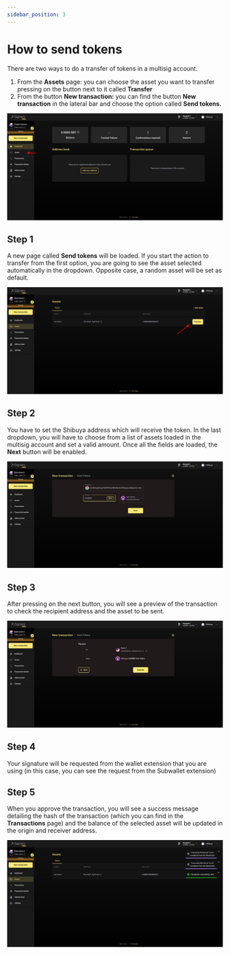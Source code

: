 ```yaml
---
sidebar_position: 3 
---
```


# How to send tokens

There are two ways to do a transfer of tokens in a multisig account.
1. From the **Assets** page: you can choose the asset you want to transfer pressing on the button next to it called **Transfer**
2. From the button **New transaction:** you can find the button **New transaction** in the lateral bar and choose the option called **Send tokens.**

![XS Img](./assets/10-Arrow-assets.png)

## Step 1
A new page called **Send tokens** will be loaded. If you start the action to transfer from the first option, you are going to see the asset selected automatically in the dropdown. Opposite case, a random asset will be set as default.

![XS Img](./assets/21-Arrow-transfer.png)

## Step 2
You have to set the Shibuya address which will receive the token. In the last dropdown, you will have to choose from a list of assets loaded in the multisig account and set a valid amount. Once all the fields are loaded, the **Next** button will be enabled.

![XS Img](./assets/22-Transfer-prepare.png)

## Step 3
After pressing on the next button, you will see a preview of the transaction to check the recipient address and the asset to be sent.

![XS Img](./assets/23-Transfer-review.png)

## Step 4
Your signature will be requested from the wallet extension that you are using (in this case, you can see the request from the Subwallet extension)


## Step 5
When you approve the transaction, you will see a success message detailing the hash of the transaction (which you can find in the **Transactions** page) and the balance of the selected asset will be updated in the origin and receiver address.

![XS Img](./assets/24-Transfer-success.png)
